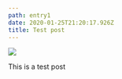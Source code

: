 ```yaml
---
path: entry1
date: 2020-01-25T21:20:17.926Z
title: Test post
---
```

![](assets/backlit-beach-blurred-calm-408517.jpg)

This is a test post
